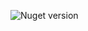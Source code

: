 ![Nuget version](https://img.shields.io/nuget/v/MyJetWallet.BitGo?label=MyJetWallet.BitGo&style=social)
